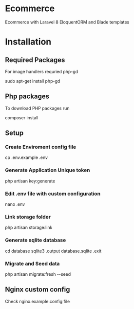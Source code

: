 # Ecommerce
Ecommerce with Laravel 8 EloquentORM and Blade templates

# Installation

## Required Packages
For image handlers requried php-gd

sudo apt-get install php-gd

## Php packages
To download PHP packages run

composer install

## Setup
### Create Enviroment config file

cp .env.example .env

### Generate Application Unique token

php artisan key:generate

### Edit .env file with custom configuration

nano .env

### Link storage folder

php artisan storage:link

### Generate sqlite database

cd database
sqlite3
.output database.sqlite
.exit


### Migrate and Seed data

php artisan migrate:fresh --seed

## Nginx custom config

Check nginx.example.config file
